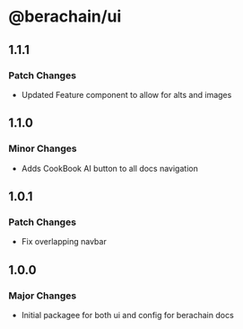 # @berachain/ui

## 1.1.1

### Patch Changes

- Updated Feature component to allow for alts and images

## 1.1.0

### Minor Changes

- Adds CookBook AI button to all docs navigation

## 1.0.1

### Patch Changes

- Fix overlapping navbar

## 1.0.0

### Major Changes

- Initial packagee for both ui and config for berachain docs
